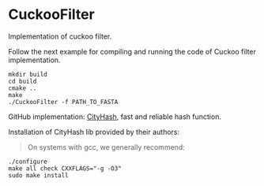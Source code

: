 # CuckooFilter
Implementation of cuckoo filter.

Follow the next example for compiling and running the code of Cuckoo filter implementation. 
```
mkdir build
cd build
cmake ..
make
./CuckooFilter -f PATH_TO_FASTA
```
  

GitHub implementation: [CityHash](https://github.com/google/cityhash), fast and reliable hash function.

Installation of CityHash lib provided by their authors:
   > On systems with gcc, we generally recommend:

    ./configure
    make all check CXXFLAGS="-g -O3"
    sudo make install